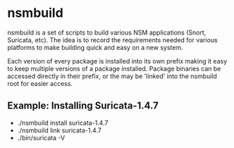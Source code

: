 # nsmbuild

nsmbuild is a set of scripts to build various NSM applications (Snort,
Suricata, etc).  The idea is to record the requirements needed for
various platforms to make building quick and easy on a new system.

Each version of every package is installed into its own prefix making
it easy to keep multiple versions of a package installed. Package
binaries can be accessed directly in their prefix, or the may be
'linked' into the nsmbuild root for easier access.

## Example: Installing Suricata-1.4.7

* ./nsmbuild install suricata-1.4.7
* ./nsmbuild link suricata-1.4.7
* ./bin/suricata -V
